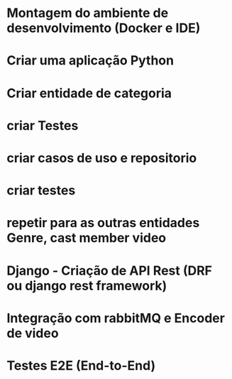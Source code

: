 
#
# Montagem do ambiente de desenvolvimento (Docker e IDE)
# Criar uma aplicação Python
# Criar entidade de categoria
# criar Testes
# criar casos de uso e repositorio
# criar testes

# repetir para as outras entidades Genre, cast member video

# Django - Criação de API Rest (DRF ou django rest framework)
# Integração com rabbitMQ e Encoder de video
# Testes E2E (End-to-End)
